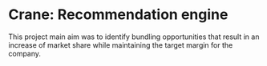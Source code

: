 # Crane: Recommendation engine
This project main aim was to identify bundling opportunities that result in an increase of market share while maintaining the target margin for the company.

